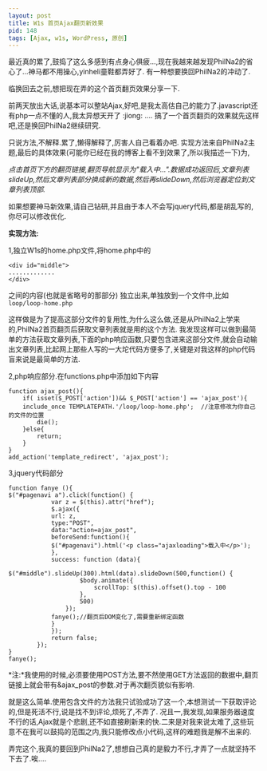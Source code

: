 ```yaml
---
layout: post
title: W1s 首页Ajax翻页新效果
pid: 148
tags: [Ajax, w1s, WordPress, 原创]
---
```

最近真的累了,鼓捣了这么多感到有点身心俱疲...,现在我越来越发现PhilNa2的省心了...神马都不用操心,yinheli童鞋都弄好了.
有一种想要换回PhilNa2的冲动了.

临换回去之前,想把现在弄的这个首页翻页效果分享一下.

前两天放出大话,说基本可以整站Ajax,好吧,是我太高估自己的能力了.javascript还有php一点不懂的人,我太异想天开了 :jiong: ....
搞了一个首页翻页的效果就先这样吧,还是换回PhilNa2继续研究.

只说方法,不解释.累了,懒得解释了,厉害人自己看着办吧.
实现方法来自PhilNa2主题,最后的具体效果(可能你已经在我的博客上看不到效果了,所以我描述一下)为,

*点击首页下方的翻页链接,翻页导航显示为"载入中...".数据成功返回后,文章列表slideUp,然后文章列表部分换成新的数据,然后再slideDown,然后浏览器定位到文章列表顶部.*

如果想要神马新效果,请自己钻研,并且由于本人不会写jquery代码,都是胡乱写的,你尽可以修改优化.

**实现方法:**

1,独立W1s的home.php文件,将home.php中的

	<div id="middle">
	.............
	</div>
之间的内容(也就是省略号的那部分) 独立出来,单独放到一个文件中,比如`loop/loop-home.php`

这样做是为了提高这部分文件的复用性,为什么这么做,还是从PhilNa2上学来的,PhilNa2首页翻页后获取文章列表就是用的这个方法.
我发现这样可以做到最简单的方法获取文章列表,下面的php响应函数,只要包含进来这部分文件,就会自动输出文章列表,比起网上那些人写的一大坨代码方便多了,关键是对我这样的php代码盲来说是最简单的方法.

2,php响应部分.在functions.php中添加如下内容

	function ajax_post(){
		if( isset($_POST['action'])&& $_POST['action'] == 'ajax_post'){
		include_once TEMPLATEPATH.'/loop/loop-home.php';  //注意修改为你自己的文件的位置
			die();
		}else{
			return;
		}
	}
	add_action('template_redirect', 'ajax_post');

3,jquery代码部分

	function fanye (){
	$("#pagenavi a").click(function() {
				var z = $(this).attr("href");
				$.ajax({
				url: z,
				type:"POST",
				data:"action=ajax_post",
				beforeSend:function(){
				$("#pagenavi").html('<p class="ajaxloading">载入中</p>');
				},
				success: function (data){
				$("#middle").slideUp(300).html(data).slideDown(500,function() {
						$body.animate({
							scrollTop: $(this).offset().top - 100
						},
						500)
					});
				fanye();//翻页后DOM变化了,需要重新绑定函数
				}
				});
				return false;
			});
	}
	fanye();

*注:*我使用的时候,必须要使用POST方法,要不然使用GET方法返回的数据中,翻页链接上就会带有&amp;ajax_post的参数.对于再次翻页貌似有影响.

就是这么简单.使用包含文件的方法我只试验成功了这一个,本想测试一下获取评论的,但是死活不行,说是找不到评论,烦死了,不弄了.
况且一,我发现,如果服务器速度不行的话,Ajax就是个悲剧,还不如直接刷新来的快.二来是对我来说太难了,这些玩意不在我可以鼓捣的范围之内,我只能修改点小代码,这样的难题我是解不出来的.

弄完这个,我真的要回到PhilNa2了,想想自己真的是毅力不行,才弄了一点就坚持不下去了.唉....
